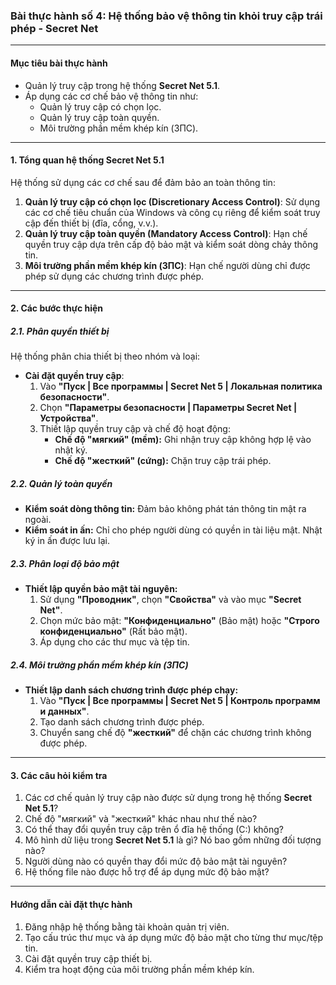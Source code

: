 ### **Bài thực hành số 4: Hệ thống bảo vệ thông tin khỏi truy cập trái phép - Secret Net**

---

#### **Mục tiêu bài thực hành**
- Quản lý truy cập trong hệ thống **Secret Net 5.1**.
- Áp dụng các cơ chế bảo vệ thông tin như:
  - Quản lý truy cập có chọn lọc.
  - Quản lý truy cập toàn quyền.
  - Môi trường phần mềm khép kín (ЗПС).

---

#### **1. Tổng quan hệ thống Secret Net 5.1**
Hệ thống sử dụng các cơ chế sau để đảm bảo an toàn thông tin:
1. **Quản lý truy cập có chọn lọc (Discretionary Access Control)**: Sử dụng các cơ chế tiêu chuẩn của Windows và công cụ riêng để kiểm soát truy cập đến thiết bị (đĩa, cổng, v.v.).
2. **Quản lý truy cập toàn quyền (Mandatory Access Control)**: Hạn chế quyền truy cập dựa trên cấp độ bảo mật và kiểm soát dòng chảy thông tin.
3. **Môi trường phần mềm khép kín (ЗПС)**: Hạn chế người dùng chỉ được phép sử dụng các chương trình được phép.

---

#### **2. Các bước thực hiện**

##### **2.1. Phân quyền thiết bị**
Hệ thống phân chia thiết bị theo nhóm và loại:
- **Cài đặt quyền truy cập**:
  1. Vào **"Пуск | Все программы | Secret Net 5 | Локальная политика безопасности"**.
  2. Chọn **"Параметры безопасности | Параметры Secret Net | Устройства"**.
  3. Thiết lập quyền truy cập và chế độ hoạt động:
     - **Chế độ "мягкий" (mềm):** Ghi nhận truy cập không hợp lệ vào nhật ký.
     - **Chế độ "жесткий" (cứng):** Chặn truy cập trái phép.

##### **2.2. Quản lý toàn quyền**
- **Kiểm soát dòng thông tin:** Đảm bảo không phát tán thông tin mật ra ngoài.
- **Kiểm soát in ấn:** Chỉ cho phép người dùng có quyền in tài liệu mật. Nhật ký in ấn được lưu lại.

##### **2.3. Phân loại độ bảo mật**
- **Thiết lập quyền bảo mật tài nguyên:**
  1. Sử dụng **"Проводник"**, chọn **"Свойства"** và vào mục **"Secret Net"**.
  2. Chọn mức bảo mật: **"Конфиденциально"** (Bảo mật) hoặc **"Строго конфиденциально"** (Rất bảo mật).
  3. Áp dụng cho các thư mục và tệp tin.

##### **2.4. Môi trường phần mềm khép kín (ЗПС)**
- **Thiết lập danh sách chương trình được phép chạy:**
  1. Vào **"Пуск | Все программы | Secret Net 5 | Контроль программ и данных"**.
  2. Tạo danh sách chương trình được phép.
  3. Chuyển sang chế độ **"жесткий"** để chặn các chương trình không được phép.

---

#### **3. Các câu hỏi kiểm tra**
1. Các cơ chế quản lý truy cập nào được sử dụng trong hệ thống **Secret Net 5.1**?
2. Chế độ "мягкий" và "жесткий" khác nhau như thế nào?
3. Có thể thay đổi quyền truy cập trên ổ đĩa hệ thống (C:) không?
4. Mô hình dữ liệu trong **Secret Net 5.1** là gì? Nó bao gồm những đối tượng nào?
5. Người dùng nào có quyền thay đổi mức độ bảo mật tài nguyên?
6. Hệ thống file nào được hỗ trợ để áp dụng mức độ bảo mật?

---

#### **Hướng dẫn cài đặt thực hành**
1. Đăng nhập hệ thống bằng tài khoản quản trị viên.
2. Tạo cấu trúc thư mục và áp dụng mức độ bảo mật cho từng thư mục/tệp tin.
3. Cài đặt quyền truy cập thiết bị.
4. Kiểm tra hoạt động của môi trường phần mềm khép kín.

